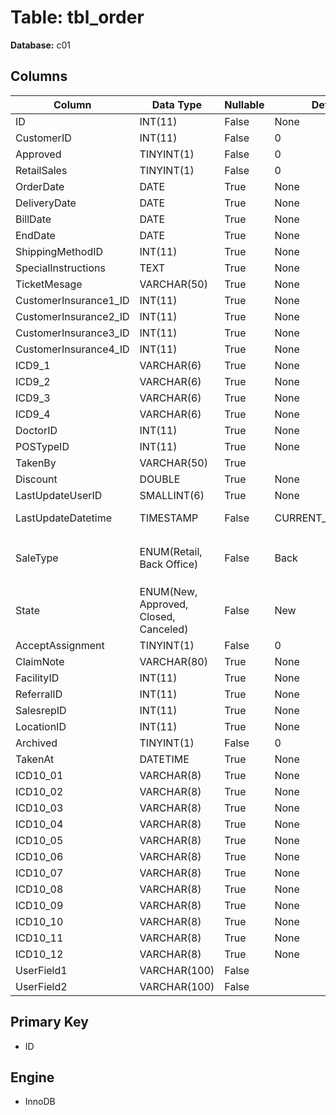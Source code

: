 # Table: tbl_order

**Database:** c01

## Columns

| Column | Data Type | Nullable | Default | Extra |
|--------|-----------|----------|---------|-------|
| ID | INT(11) | False | None | AUTO_INCREMENT |
| CustomerID | INT(11) | False | 0 | None |
| Approved | TINYINT(1) | False | 0 | None |
| RetailSales | TINYINT(1) | False | 0 | None |
| OrderDate | DATE | True | None | None |
| DeliveryDate | DATE | True | None | None |
| BillDate | DATE | True | None | None |
| EndDate | DATE | True | None | None |
| ShippingMethodID | INT(11) | True | None | None |
| SpecialInstructions | TEXT | True | None | None |
| TicketMesage | VARCHAR(50) | True | None | None |
| CustomerInsurance1_ID | INT(11) | True | None | None |
| CustomerInsurance2_ID | INT(11) | True | None | None |
| CustomerInsurance3_ID | INT(11) | True | None | None |
| CustomerInsurance4_ID | INT(11) | True | None | None |
| ICD9_1 | VARCHAR(6) | True | None | None |
| ICD9_2 | VARCHAR(6) | True | None | None |
| ICD9_3 | VARCHAR(6) | True | None | None |
| ICD9_4 | VARCHAR(6) | True | None | None |
| DoctorID | INT(11) | True | None | None |
| POSTypeID | INT(11) | True | None | None |
| TakenBy | VARCHAR(50) | True |  | None |
| Discount | DOUBLE | True | None | None |
| LastUpdateUserID | SMALLINT(6) | True | None | None |
| LastUpdateDatetime | TIMESTAMP | False | CURRENT_TIMESTAMP | ON UPDATE CURRENT_TIMESTAMP |
| SaleType | ENUM(Retail, Back Office) | False | Back | `SaleType` ENUM('Retail', 'Back Office') NOT NULL DEFAULT 'Back Office' |
| State | ENUM(New, Approved, Closed, Canceled) | False | New | `State` ENUM('New', 'Approved', 'Closed', 'Canceled') NOT NULL DEFAULT 'New' |
| AcceptAssignment | TINYINT(1) | False | 0 | None |
| ClaimNote | VARCHAR(80) | True | None | None |
| FacilityID | INT(11) | True | None | None |
| ReferralID | INT(11) | True | None | None |
| SalesrepID | INT(11) | True | None | None |
| LocationID | INT(11) | True | None | None |
| Archived | TINYINT(1) | False | 0 | None |
| TakenAt | DATETIME | True | None | None |
| ICD10_01 | VARCHAR(8) | True | None | None |
| ICD10_02 | VARCHAR(8) | True | None | None |
| ICD10_03 | VARCHAR(8) | True | None | None |
| ICD10_04 | VARCHAR(8) | True | None | None |
| ICD10_05 | VARCHAR(8) | True | None | None |
| ICD10_06 | VARCHAR(8) | True | None | None |
| ICD10_07 | VARCHAR(8) | True | None | None |
| ICD10_08 | VARCHAR(8) | True | None | None |
| ICD10_09 | VARCHAR(8) | True | None | None |
| ICD10_10 | VARCHAR(8) | True | None | None |
| ICD10_11 | VARCHAR(8) | True | None | None |
| ICD10_12 | VARCHAR(8) | True | None | None |
| UserField1 | VARCHAR(100) | False |  | None |
| UserField2 | VARCHAR(100) | False |  | None |

## Primary Key
- ID

## Engine
- InnoDB
